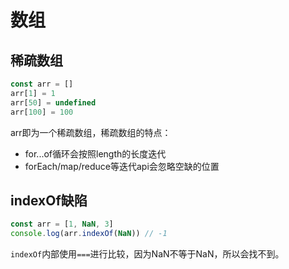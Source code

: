 # 数组

## 稀疏数组

```javascript
const arr = []
arr[1] = 1
arr[50] = undefined
arr[100] = 100
```
arr即为一个稀疏数组，稀疏数组的特点：

* for...of循环会按照length的长度迭代
* forEach/map/reduce等迭代api会忽略空缺的位置

## indexOf缺陷


```javascript
const arr = [1, NaN, 3]
console.log(arr.indexOf(NaN)) // -1
```
`indexOf`内部使用`===`进行比较，因为NaN不等于NaN，所以会找不到。